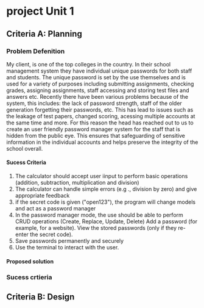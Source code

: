 # project Unit 1 

## Criteria A: Planning 

### Problem Defenition 

My client, is one of the top colleges in the country. In their school management system they have individual unique passwords for both staff and students. The unique password is set by the use themselves and is used for a variety of purposes including submitting assignments, checking grades, assigning assignments, staff accessing and storing test files and answers etc. Recently there have been various problems because of the system, this includes: the lack of password strength, staff of the older generation forgetting their passwords, etc. This has lead to issues such as the leakage of test papers, changed scoring, acessing multiple accounts at the same time and more. For this reason the head has reached out to us to create an user friendly password manager system for the staff that is hidden from the public eye. This ensures that safeguarding of sensitive information in the individual accounts and helps preserve the integrity of the school overall.  

#### Sucess Criteria 

1. The calculator should accept user iinput to perform basic operations (addition, subtraction, multiplication and division)
2. The calculator can handle simple errors (e.g ., division by zero) and give appropriate feedback
3. if the secret code is given ("open123"), the program will change models and act as a password manager
4. In the password manager mode, the use should be able to perform CRUD operations (Create, Replace, Update, Delete)
   Add a password (for example, for a website).
   View the stored passwords (only if they re-enter the secret code).
5. Save passwords permanently and securely
6. Use the terminal to interact with the user. 

#### Proposed solution 

### Sucess crtieria 

## Criteria B: Design 

